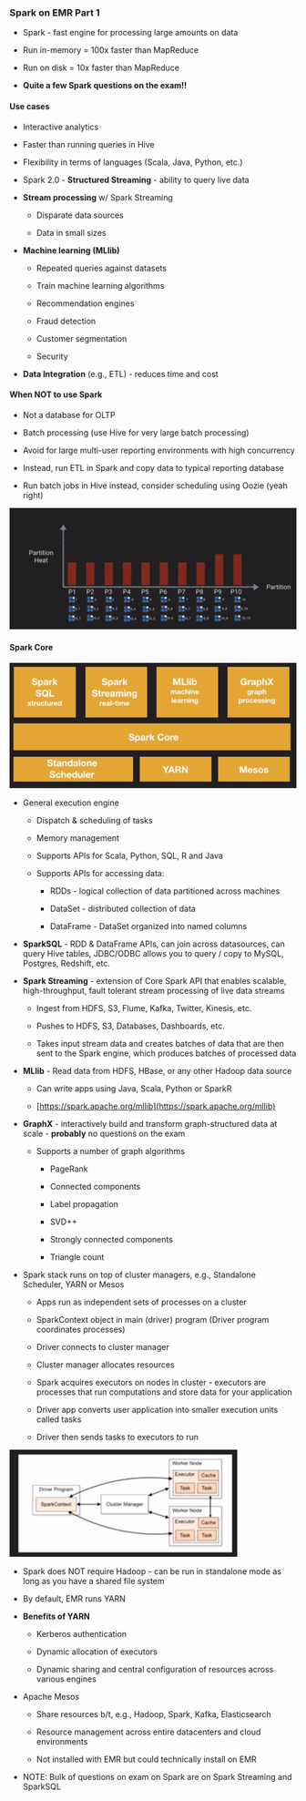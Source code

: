 ### Spark on EMR Part 1

* Spark - fast engine for processing large amounts on data

* Run in-memory = 100x faster than MapReduce

* Run on disk = 10x faster than MapReduce

* **Quite a few Spark questions on the exam!!**

#### Use cases

* Interactive analytics

* Faster than running queries in Hive

* Flexibility in terms of languages (Scala, Java, Python, etc.)

* Spark 2.0 - **Structured Streaming** - ability to query live data

* **Stream processing** w/ Spark Streaming

    * Disparate data sources

    * Data in small sizes

* **Machine learning (MLlib)**

    * Repeated queries against datasets

    * Train machine learning algorithms

    * Recommendation engines

    * Fraud detection

    * Customer segmentation

    * Security

* **Data Integration** (e.g., ETL) - reduces time and cost

#### When NOT to use Spark

* Not a database for OLTP

* Batch processing (use Hive for very large batch processing)

* Avoid for large multi-user reporting environments with high concurrency

* Instead, run ETL in Spark and copy data to typical reporting database

* Run batch jobs in Hive instead, consider scheduling using Oozie (yeah right)

![image alt text](../images/domain3_2.png)

#### Spark Core

![Spark Stack](../images/sparkstuff.png)

* General execution engine

    * Dispatch & scheduling of tasks

    * Memory management

    * Supports APIs for Scala, Python, SQL, R and Java

    * Supports APIs for accessing data:

        * RDDs - logical collection of data partitioned across machines

        * DataSet - distributed collection of data

        * DataFrame - DataSet organized into named columns

* **SparkSQL** - RDD & DataFrame APIs, can join across datasources, can query Hive tables, JDBC/ODBC allows you to query / copy to MySQL, Postgres, Redshift, etc.

* **Spark Streaming** - extension of Core Spark API that enables scalable, high-throughput, fault tolerant stream processing of live data streams

    * Ingest from HDFS, S3, Flume, Kafka, Twitter, Kinesis, etc.

    * Pushes to HDFS, S3, Databases, Dashboards, etc.

    * Takes input stream data and creates batches of data that are then sent to the Spark engine, which produces batches of processed data

* **MLlib** - Read data from HDFS, HBase, or any other Hadoop data source

    * Can write apps using Java, Scala, Python or SparkR

    * [https://spark.apache.org/mllib](https://spark.apache.org/mllib) 

* **GraphX** - interactively build and transform graph-structured data at scale - **probably** no questions on the exam

    * Supports a number of graph algorithms

        * PageRank

        * Connected components

        * Label propagation

        * SVD++

        * Strongly connected components

        * Triangle count

* Spark stack runs on top of cluster managers, e.g., Standalone Scheduler, YARN or Mesos

    * Apps run as independent sets of processes on a cluster

    * SparkContext object in main (driver) program (Driver program coordinates processes)

    * Driver connects to cluster manager

    * Cluster manager allocates resources

    * Spark acquires executors on nodes in cluster - executors are processes that run computations and store data for your application

    * Driver app converts user application into smaller execution units called tasks

    * Driver then sends tasks to executors to run

![image alt text](../images/domain3_3.png)

* Spark does NOT require Hadoop - can be run in standalone mode as long as you have a shared file system

* By default, EMR runs YARN

* **Benefits of YARN**

    * Kerberos authentication

    * Dynamic allocation of executors

    * Dynamic sharing and central configuration of resources across various engines

* Apache Mesos

    * Share resources b/t, e.g., Hadoop, Spark, Kafka, Elasticsearch

    * Resource management across entire datacenters and cloud environments

    * Not installed with EMR but could technically install on EMR

* NOTE:  Bulk of questions on exam on Spark are on Spark Streaming and SparkSQL
